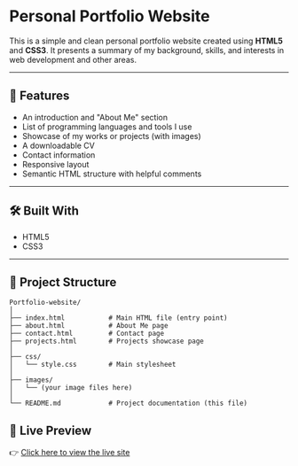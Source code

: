# Personal Portfolio Website

This is a simple and clean personal portfolio website created using **HTML5** and **CSS3**. It presents a summary of my background, skills, and interests in web development and other areas.

---

## 🔹 Features

- An introduction and "About Me" section
- List of programming languages and tools I use
- Showcase of my works or projects (with images)
- A downloadable CV
- Contact information
- Responsive layout
- Semantic HTML structure with helpful comments

---

## 🛠 Built With

- HTML5
- CSS3

---

## 📁 Project Structure

```
Portfolio-website/
│
├── index.html           # Main HTML file (entry point)
├── about.html           # About Me page
├── contact.html         # Contact page
├── projects.html        # Projects showcase page
│
├── css/
│   └── style.css        # Main stylesheet
│
├── images/
│   └── (your image files here)
│
└── README.md            # Project documentation (this file)
```

## 🔗 Live Preview

👉 [Click here to view the live site](https://bethel-18.github.io/Portfolio-website/)
